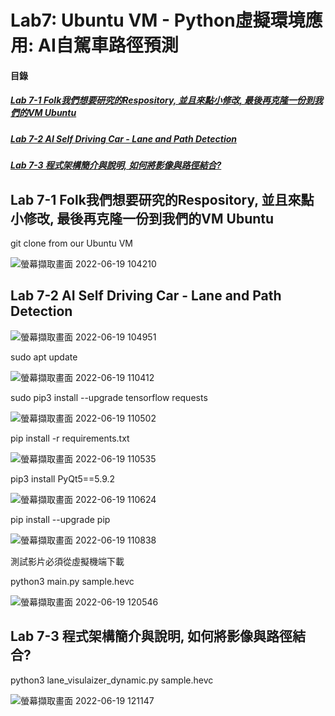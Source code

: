 # Lab7: Ubuntu VM - Python虛擬環境應用: AI自駕車路徑預測

<a name="000"/>

#### 目錄

##### [Lab 7-1 Folk我們想要研究的Respository, 並且來點小修改, 最後再克隆一份到我們的VM Ubuntu](#001)
##### [Lab 7-2 AI Self Driving Car - Lane and Path Detection](#002)
##### [Lab 7-3 程式架構簡介與說明, 如何將影像與路徑結合? ](#003)

<a name="001"/>

## Lab 7-1 Folk我們想要研究的Respository, 並且來點小修改, 最後再克隆一份到我們的VM Ubuntu


git clone from our Ubuntu VM

![螢幕擷取畫面 2022-06-19 104210](https://user-images.githubusercontent.com/89327102/174463668-b61443f9-0e55-44da-9e49-888c158984b4.jpg)

<a name="002"/>

## Lab 7-2 AI Self Driving Car - Lane and Path Detection

![螢幕擷取畫面 2022-06-19 104951](https://user-images.githubusercontent.com/89327102/174464283-27022a86-40d5-478b-9ac4-ddf4f566a4c8.jpg)

sudo apt update

![螢幕擷取畫面 2022-06-19 110412](https://user-images.githubusercontent.com/89327102/174464287-35ec415a-1d98-42f6-9f2e-e8e0c40f9737.jpg)

sudo pip3 install --upgrade tensorflow requests

![螢幕擷取畫面 2022-06-19 110502](https://user-images.githubusercontent.com/89327102/174464290-235d3029-5b52-4a38-99f1-2765f24f360f.jpg)

pip install -r requirements.txt

![螢幕擷取畫面 2022-06-19 110535](https://user-images.githubusercontent.com/89327102/174464295-d223434b-d892-4702-80e5-1cbfd94b6991.jpg)

pip3 install PyQt5==5.9.2

![螢幕擷取畫面 2022-06-19 110624](https://user-images.githubusercontent.com/89327102/174464298-19d5631f-6e7c-4092-be69-a24435ecc1e4.jpg)

pip install --upgrade pip

![螢幕擷取畫面 2022-06-19 110838](https://user-images.githubusercontent.com/89327102/174464301-ab49591f-1d62-421b-b702-ac42af863df5.jpg)

測試影片必須從虛擬機端下載

python3 main.py sample.hevc

![螢幕擷取畫面 2022-06-19 120546](https://user-images.githubusercontent.com/89327102/174465441-7590083c-4dfe-4337-8275-40a30b8190be.jpg)

<a name="003"/>

## Lab 7-3 程式架構簡介與說明, 如何將影像與路徑結合?

python3 lane_visulaizer_dynamic.py sample.hevc

![螢幕擷取畫面 2022-06-19 121147](https://user-images.githubusercontent.com/89327102/174465526-d7c65fb7-a3a9-467e-b6ca-ba674d82ae9a.jpg)

